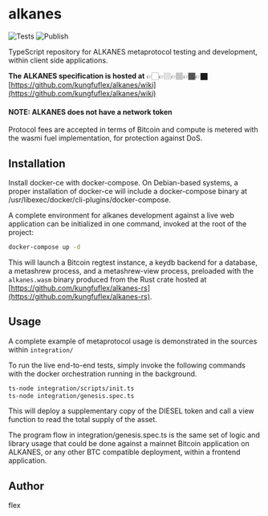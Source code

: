 # alkanes

![Tests](https://img.shields.io/github/actions/workflow/status/AssemblyScript/assemblyscript/test.yml?branch=main&label=test&logo=github)
![Publish](https://img.shields.io/github/actions/workflow/status/AssemblyScript/assemblyscript/publish.yml?branch=main&label=publish&logo=github)

TypeScript repository for ALKANES metaprotocol testing and development, within client side applications.

**The ALKANES specification is hosted at** 👉🏻👉🏼👉🏽👉🏾👉🏿 [https://github.com/kungfuflex/alkanes/wiki](https://github.com/kungfuflex/alkanes/wiki)

#### NOTE: ALKANES does not have a network token

Protocol fees are accepted in terms of Bitcoin and compute is metered with the wasmi fuel implementation, for protection against DoS.

## Installation

Install docker-ce with docker-compose. On Debian-based systems, a proper installation of docker-ce will include a docker-compose binary at /usr/libexec/docker/cli-plugins/docker-compose.

A complete environment for alkanes development against a live web application can be initialized in one command, invoked at the root of the project:

```sh
docker-compose up -d
```

This will launch a Bitcoin regtest instance, a keydb backend for a database, a metashrew process, and a metashrew-view process, preloaded with the `alkanes.wasm` binary produced from the Rust crate hosted at [https://github.com/kungfuflex/alkanes-rs](https://github.com/kungfuflex/alkanes-rs).

## Usage

A complete example of metaprotocol usage is demonstrated in the sources within `integration/`

To run the live end-to-end tests, simply invoke the following commands with the docker orchestration running in the background.

```sh
ts-node integration/scripts/init.ts
ts-node integration/genesis.spec.ts
```

This will deploy a supplementary copy of the DIESEL token and call a view function to read the total supply of the asset.

The program flow in integration/genesis.spec.ts is the same set of logic and library usage that could be done against a mainnet Bitcoin application on ALKANES, or any other BTC compatible deployment, within a frontend application.


## Author

flex
